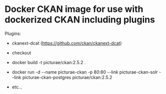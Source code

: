 # Docker CKAN image for use with dockerized CKAN including plugins
Plugins:

- ckanext-dcat (https://github.com/ckan/ckanext-dcat)

- checkout
- docker build -t picturae/ckan:2.5.2 .
- docker run -d --name picturae-ckan -p 80:80 --link picturae-ckan-solr --link picturae-ckan-postgres picturae/ckan:2.5.2
- etc...